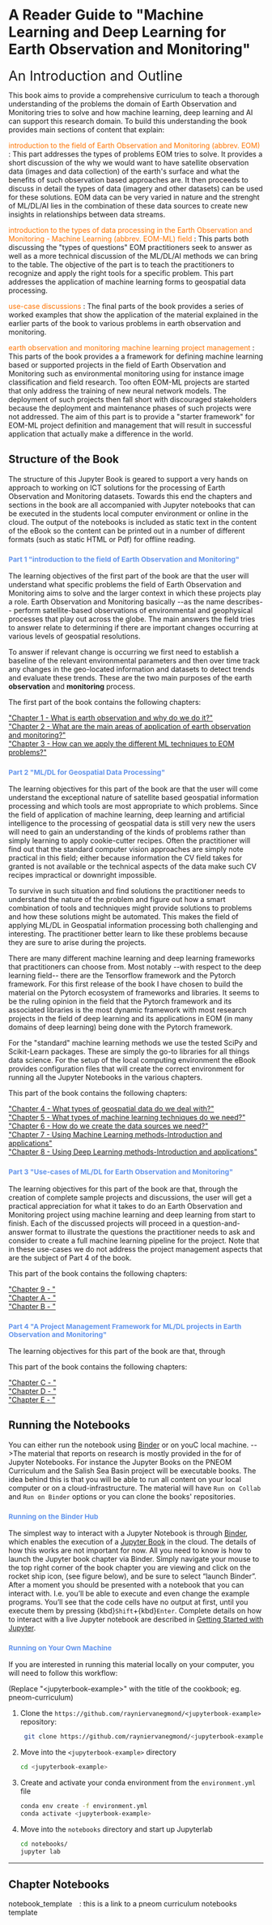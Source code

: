 # A Reader Guide to "Machine Learning and Deep Learning for Earth Observation and Monitoring"

<span style="font-size:20pt">An Introduction and Outline</span>

This book aims to provide a comprehensive curriculum to teach a thorough understanding of the problems the domain of Earth Observation and Monitoring tries to solve and how machine learning, deep learning and AI can support this research domain. To build this understanding the book provides main sections of content that explain:

<font color="#FF5733;">introduction to the field of Earth Observation and Monitoring (abbrev. EOM)</font>
: This part addresses the types of problems EOM tries to solve. It provides a short discussion of the why we would want to have satellite observation data (images and data collection) of the earth's surface and what the benefits of such observation based approaches are. It then proceeds to discuss in detail the types of data (imagery and other datasets) can be used for these solutions. EOM data can be very varied in nature and the strenght of ML/DL/AI lies in the combination of these data sources to create new insights in relationships between data streams.

<font color="#FF5733;">introduction to the types of data processing in the Earth Observation and Monitoring - Machine Learning (abbrev. EOM-ML) field</font>
: This parts both discussing the "types of questions" EOM practitioners seek to answer as well as a more technical discussion of the ML/DL/AI methods we can bring to the table. The objective of the part is to teach the practitioners to recognize and apply the right tools for a specific problem. This part addresses the application of machine learning forms to geospatial data processing.

<font color="#FF5733;">use-case discussions</font>
: The final parts of the book provides a series of worked examples that show the application of the material explained in the earlier parts of the book to various problems in earth observation and monitoring.

<font color="#FF5733;">earth observation and monitoring machine learning project management</font>
: This parts of the book provides a a framework for defining machine learning based or supported projects in the field of Earth Observation and Monitoring such as environmental monitoring using for instance image classification and field research. Too often EOM-ML projects are started that only address the training of new neural network models. The deployment of such projects then fall short with discouraged stakeholders because the deployment and maintenance phases of such projects were not addressed. The aim of this part is to provide a "starter framework" for EOM-ML project definition and management that will result in successful application that actually make a difference in the world.

## Structure of the Book
The structure of this Jupyter Book is geared to support a very hands on approach to working on ICT solutions for the processing of Earth Observation and Monitoring datasets. Towards this end the chapters and sections in the book are all accompanied with Jupyter notebooks that can be executed in the students local computer environment or online in the cloud. The output of the notebooks is included as static text in the content of the eBook so the content can be printed out in a number of different formats (such as static HTML or Pdf) for offline reading.  

### <span style="color:cornflowerblue;font-size:smaller;">Part 1 "introduction to the field of Earth Observation and Monitoring"</span>

The learning objectives of the first part of the book are that the user will understand what specific problems the field of Earth Observation and Monitoring aims to solve and the larger context in which these projects play a role. Earth Observation and Monitoring basically --as the name describes-- perform satellite-based observations of environmental and geophysical processes that play out across the globe. The main answers the field tries to answer relate to determining if there are important changes occurring at various levels of geospatial resolutions. 

To answer if relevant change is occurring we first need to establish a baseline of the relevant environmental parameters and then over time track any changes in the geo-located information and datasets to detect trends and evaluate these trends. These are the two main purposes of the earth **observation** and **monitoring** process.

The first part of the book contains the following chapters:

["Chapter 1 - What is earth observation and why do we do it?"](../part_1/chpt_1.md) <br> 
["Chapter 2 - What are the main areas of application of earth observation and monitoring?"](../part_1/chpt_2.md) <br> 
["Chapter 3 - How can we apply the different ML techniques to EOM problems?"](../part_1/chpt_3.md) <br> 


### <span style="color:cornflowerblue;font-size:smaller;">Part 2 "ML/DL for Geospatial Data Processing"</span>

The learning objectives for this part of the book are that the user will come understand the exceptional nature of satellite based geospatial information processing and which tools are most appropriate to which problems. Since the field of application of machine learning, deep learning and artificial intelligence to the processing of geospatial data is still very new the users will need to gain an understanding of the kinds of problems rather than simply learning to apply cookie-cutter recipes. Often the practitioner will find out that the standard computer vision approaches are simply note practical in this field; either because information the CV field takes for granted is not available or the technical aspects of the data make such CV recipes impractical or downright impossible.  

To survive in such situation and find solutions the practitioner needs to understand the nature of the problem and figure out how a smart combination of tools and techniques might provide solutions to problems and how these solutions might be automated. This makes the field of applying ML/DL in Geospatial information processing both challenging and interesting. The practitioner better learn to like these problems because they are sure to arise during the projects.

There are many different machine learning and deep learning frameworks that practitioners can choose from. Most notably --with respect to the deep learning field-- there are the Tensorflow framework and the Pytorch framework. For this first release of the book I have chosen to build the material on the Pytorch ecosystem of frameworks and libraries. It seems to be the ruling opinion in the field that the Pytorch framework and its associated libraries is the most dynamic framework with most research projects in the field of deep learning and its applications in EOM (in many domains of deep learning) being done with the Pytorch framework. 

For the "standard" machine learning methods we use the tested SciPy and Scikit-Learn packages. These are simply the go-to libraries for all things data science. For the setup of the local computing environment the eBook provides configuration files that will create the correct environment for running all the Jupyter Notebooks in the various chapters. 

This part of the book contains the following chapters:

["Chapter 4 - What types of geospatial data do we deal with?"](../part_2/chpt_4.md) <br> 
["Chapter 5 - What types of machine learning techniques do we need?"](../part_2/chpt_5.md) <br> 
["Chapter 6 - How do we create the data sources we need?"](../part_2/chpt_6.md) <br> 
["Chapter 7 - Using Machine Learning methods-Introduction and applications"](../part_2/chpt_7.md) <br> 
["Chapter 8 - Using Deep Learning methods-Introduction and applications"](../part_2/chpt_8.md) <br> 

### <span style="color:cornflowerblue;font-size:smaller;">Part 3 "Use-cases of ML/DL for Earth Observation and Monitoring"</span>

The learning objectives for this part of the book are that, through the creation of complete sample projects and discussions, the user will get a practical appreciation for what it takes to do an Earth Observation and Monitoring project using machine learning and deep learning from start to finish. Each of the discussed projects will proceed in a question-and-answer format to illustrate the questions the practitioner needs to ask and consider to create a full machine learning pipeline for the project. Note that in these use-cases we do not address the project management aspects that are the subject of Part 4 of the book.


This part of the book contains the following chapters:

["Chapter 9 - "](../part_3/chpt_9.md) <br> 
["Chapter A - "](../part_3/chpt_A.md) <br> 
["Chapter B - "](../part_3/chpt_B.md) <br> 


### <span style="color:cornflowerblue;font-size:smaller;">Part 4 "A Project Management Framework for ML/DL projects in Earth Observation and Monitoring"</span>

The learning objectives for this part of the book are that, through 

This part of the book contains the following chapters:

["Chapter C - "](../part_4/chpt_C.md) <br> 
["Chapter D - "](../part_4/chpt_D.md) <br> 
["Chapter E - "](../part_4/chpt_E.md) <br>


## Running the Notebooks
You can either run the notebook using [Binder](https://mybinder.org/) or on youC local machine. -->The material that reports on research is mostly provided in the for of Jupyter Notebooks. For instance the Jupyter Books on the PNEOM Curriculum and the Salish Sea Basin project will be executable books. The idea behind this is that you will be able to run all content on your local computer or on a cloud-infrastructure. The material will have `Run on Collab` and `Run on Binder` options or you can clone the books' repositories. 


### <span style="color:cornflowerblue;font-size:smaller;">Running on the Binder Hub</span>

The simplest way to interact with a Jupyter Notebook is through [Binder](https://mybinder.org/), which enables the execution of a
[Jupyter Book](https://jupyterbook.org) in the cloud. The details of how this works are not important for now. All you need to know is how to launch the Jupyter book chapter via Binder. Simply navigate your mouse to the top right corner of the book chapter you are viewing and click
on the rocket ship icon, (see figure below), and be sure to select “launch Binder”. After a moment you should be presented with a
notebook that you can interact with. I.e. you’ll be able to execute and even change the example programs. You’ll see that the code cells
have no output at first, until you execute them by pressing {kbd}`Shift`\+{kbd}`Enter`. Complete details on how to interact with
a live Jupyter notebook are described in [Getting Started with Jupyter](https://foundations.projectpythia.org/foundations/getting-started-jupyter.html).



### <span style="color:cornflowerblue;font-size:smaller;">Running on Your Own Machine</span>

If you are interested in running this material locally on your computer, you will need to follow this workflow:

(Replace "\<jupyterbook-example\>" with the title of the cookbook; eg. pneom-curriculum)   

1. Clone the `https://github.com/rayniervanegmond/<jupyterbook-example>` repository:

   ```bash
    git clone https://github.com/rayniervanegmond/<jupyterbook-example>.git
    ```  
2. Move into the `<jupyterbook-example>` directory
    ```bash
    cd <jupyterbook-example>
    ```  
3. Create and activate your conda environment from the `environment.yml` file
    ```bash
    conda env create -f environment.yml
    conda activate <jupyterbook-example>
    ```  
4.  Move into the `notebooks` directory and start up Jupyterlab
    ```bash
    cd notebooks/
    jupyter lab
    ```

---

## Chapter Notebooks

notebook_template  [<i class="fa-solid fa-arrow-circle-right" style="margin-left:10px;color:teal;"></i>](notebooks/notebook-template)
: this is a link to a pneom curriculum notebooks template

